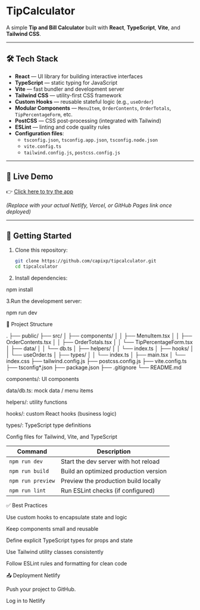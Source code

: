 # TipCalculator

A simple **Tip and Bill Calculator** built with **React**, **TypeScript**, **Vite**, and **Tailwind CSS**.

---

## 🛠 Tech Stack

- **React** — UI library for building interactive interfaces  
- **TypeScript** — static typing for JavaScript  
- **Vite** — fast bundler and development server  
- **Tailwind CSS** — utility-first CSS framework  
- **Custom Hooks** — reusable stateful logic (e.g., `useOrder`)  
- **Modular Components** — `MenuItem`, `OrderContents`, `OrderTotals`, `TipPercentageForm`, etc.  
- **PostCSS** — CSS post-processing (integrated with Tailwind)  
- **ESLint** — linting and code quality rules  
- **Configuration files**:  
  - `tsconfig.json`, `tsconfig.app.json`, `tsconfig.node.json`  
  - `vite.config.ts`  
  - `tailwind.config.js`, `postcss.config.js`  

---

## 🚀 Live Demo

👉 [Click here to try the app](https://your-demo-link.netlify.app)  

*(Replace with your actual Netlify, Vercel, or GitHub Pages link once deployed)*

---

## 🚀 Getting Started

1. Clone this repository:

   ```bash
   git clone https://github.com/capixp/tipcalculator.git
   cd tipcalculator

2. Install dependencies:
   
npm install

3.Run the development server:

npm run dev

📂 Project Structure

.
├── public/
├── src/
│   ├── components/
│   │   ├── MenuItem.tsx
│   │   ├── OrderContents.tsx
│   │   ├── OrderTotals.tsx
│   │   └── TipPercentageForm.tsx
│   ├── data/
│   │   └── db.ts
│   ├── helpers/
│   │   └── index.ts
│   ├── hooks/
│   │   └── useOrder.ts
│   ├── types/
│   │   └── index.ts
│   ├── main.tsx
│   └── index.css
├── tailwind.config.js
├── postcss.config.js
├── vite.config.ts
├── tsconfig*.json
├── package.json
├── .gitignore
└── README.md

components/: UI components

data/db.ts: mock data / menu items

helpers/: utility functions

hooks/: custom React hooks (business logic)

types/: TypeScript type definitions

Config files for Tailwind, Vite, and TypeScript

| Command           | Description                           |
| ----------------- | ------------------------------------- |
| `npm run dev`     | Start the dev server with hot reload  |
| `npm run build`   | Build an optimized production version |
| `npm run preview` | Preview the production build locally  |
| `npm run lint`    | Run ESLint checks (if configured)     |

✅ Best Practices

Use custom hooks to encapsulate state and logic

Keep components small and reusable

Define explicit TypeScript types for props and state

Use Tailwind utility classes consistently

Follow ESLint rules and formatting for clean code

📤 Deployment
Netlify

Push your project to GitHub.

Log in to Netlify





